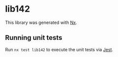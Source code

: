 # lib142

This library was generated with [Nx](https://nx.dev).


## Running unit tests

Run `nx test lib142` to execute the unit tests via [Jest](https://jestjs.io).


